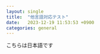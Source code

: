 ```yaml
---
layout: single
title:  "他言語対応テスト"
date:   2023-12-19 11:53:53 +0900
categories: general
---
```



こちらは日本語です

